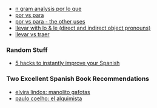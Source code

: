 
- [n gram analysis por lo que](https://www.youtube.com/watch?v=4URFWAOaL64)
- [por vs para](https://www.youtube.com/watch?v=dBY2HEWyOEQ)
- [por vs para - the other uses](https://www.youtube.com/watch?v=Sh8YV3jT9JY)
- [llevar with lo & le (direct and indirect object pronouns)](https://www.youtube.com/watch?v=pNyxIqDfRWU)
- [llevar vs traer](https://www.youtube.com/watch?v=v1mlG9Uwd50)

### Random Stuff

- [5 hacks to instantly improve your Spanish](https://www.youtube.com/watch?v=ktYjQ9zqiC8)

### Two Excellent Spanish Book Recommendations

- [elvira lindos: manolito gafotas]()
- [paulo coelho: el alquimista]()

